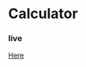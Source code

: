 # Calculator


<h3>live</h3>
<a href = "https:https://mayurmali2611.github.io/Calculator/
">Here</a> </br>
